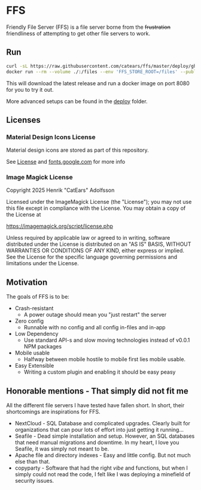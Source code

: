 # FFS

Friendly File Server (FFS) is a file server borne from the ~~frustration~~ friendliness of
attempting to get other file servers to work.

## Run

```bash
curl -sL https://raw.githubusercontent.com/catears/ffs/master/deploy/gh-deploy.sh | bash ;
docker run --rm --volume ./:/files --env 'FFS_STORE_ROOT=/files' --publish 8080:8080 catears/ffs
```

This will download the latest release and run a docker image on port 8080 for you to try it out.

More advanced setups can be found in the [deploy](./deploy/) folder.

## Licenses

### Material Design Icons License

Material design icons are stored as part of this repository.

See
[License](https://raw.githubusercontent.com/google/material-design-icons/refs/heads/master/LICENSE)
and [fonts.google.com](https://fonts.google.com) for more info

### Image Magick License

Copyright 2025 Henrik "CatEars" Adolfsson

Licensed under the ImageMagick License (the "License"); you may not use this file except in
compliance with the License. You may obtain a copy of the License at

https://imagemagick.org/script/license.php

Unless required by applicable law or agreed to in writing, software distributed under the License is
distributed on an "AS IS" BASIS, WITHOUT WARRANTIES OR CONDITIONS OF ANY KIND, either express or
implied. See the License for the specific language governing permissions and limitations under the
License.

## Motivation

The goals of FFS is to be:

-   Crash-resistant
    -   A power outage should mean you "just restart" the server
-   Zero config
    -   Runnable with no config and all config in-files and in-app
-   Low Dependency
    -   Use standard API-s and slow moving technologies instead of v0.0.1 NPM packages
-   Mobile usable
    -   Halfway between mobile hostile to mobile first lies mobile usable.
-   Easy Extensible
    -   Writing a custom plugin and enabling it should be easy peasy

## Honorable mentions - That simply did not fit me

All the different file servers I have tested have fallen short. In short, their shortcomings are
inspirations for FFS.

-   NextCloud - SQL Database and complicated upgrades. Clearly built for organizations that can pour
    lots of effort into just getting it running...
-   Seafile - Dead simple installation and setup. However, an SQL databases that need manual
    migrations and downtime. In my heart, I love you Seafile, it was simply not meant to be.
-   Apache file and directory indexes - Easy and little config. But not much else than that.
-   copyparty - Software that had the right _vibe_ and functions, but when I simply could not read the
    code, I felt like I was deploying a minefield of security issues.
